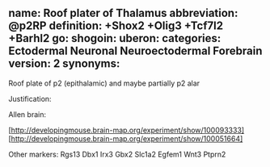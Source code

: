 name: Roof plater of Thalamus
abbreviation: @p2RP
definition: +Shox2 +Olig3 +Tcf7l2 +Barhl2
go:
shogoin: 
uberon: 
categories: Ectodermal Neuronal Neuroectodermal Forebrain
version: 2
synonyms:
---

Roof plate of p2 (epithalamic) and maybe partially p2 alar

Justification:

Allen brain:

[http://developingmouse.brain-map.org/experiment/show/100093333]
[http://developingmouse.brain-map.org/experiment/show/100051664]

Other markers:
Rgs13 Dbx1 Irx3 Gbx2 Slc1a2 Egfem1 Wnt3 Ptprn2